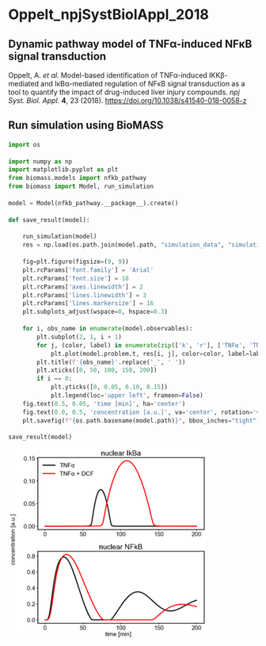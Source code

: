 # Oppelt_npjSystBiolAppl_2018

## Dynamic pathway model of TNFα-induced NFκB signal transduction

Oppelt, A. _et al._ Model-based identification of TNFα-induced IKKβ-mediated and IκBα-mediated regulation of NFκB signal transduction as a tool to quantify the impact of drug-induced liver injury compounds. _npj Syst. Biol. Appl._ **4**, 23 (2018). https://doi.org/10.1038/s41540-018-0058-z

## Run simulation using BioMASS

```python
import os

import numpy as np
import matplotlib.pyplot as plt
from biomass.models import nfkb_pathway
from biomass import Model, run_simulation

model = Model(nfkb_pathway.__package__).create()

def save_result(model):

    run_simulation(model)
    res = np.load(os.path.join(model.path, "simulation_data", "simulations_original.npy"))

    fig=plt.figure(figsize=(9, 9))
    plt.rcParams['font.family'] = 'Arial'
    plt.rcParams['font.size'] = 18
    plt.rcParams['axes.linewidth'] = 2
    plt.rcParams['lines.linewidth'] = 3
    plt.rcParams['lines.markersize'] = 16
    plt.subplots_adjust(wspace=0, hspace=0.3)

    for i, obs_name in enumerate(model.observables):
        plt.subplot(2, 1, i + 1)
        for j, (color, label) in enumerate(zip(['k', 'r'], ['TNFα', 'TNFα + DCF'])):
            plt.plot(model.problem.t, res[i, j], color=color, label=label)
        plt.title(f'{obs_name}'.replace('_', ' '))
        plt.xticks([0, 50, 100, 150, 200])
        if i == 0:
            plt.yticks([0, 0.05, 0.10, 0.15])
            plt.legend(loc='upper left', frameon=False)
    fig.text(0.5, 0.05, 'time [min]', ha='center')
    fig.text(0.0, 0.5, 'concentration [a.u.]', va='center', rotation='vertical')
    plt.savefig(f"{os.path.basename(model.path)}", bbox_inches="tight")

save_result(model)
```

<img align="left" src="./nfkb_pathway.png" width="400px">
